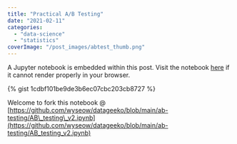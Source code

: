 ```yaml
---
title: "Practical A/B Testing"
date: "2021-02-11"
categories: 
  - "data-science"
  - "statistics"
coverImage: "/post_images/abtest_thumb.png"
---
```


A Jupyter notebook is embedded within this post. Visit the notebook [here](https://github.com/wyseow/datageeko/blob/main/ab-testing/AB_testing_v2.ipynb) if it cannot render properly in your browser.

{% gist 1cdbf101be9de3b6ec07cbc203cb8727 %}

Welcome to fork this notebook @ [https://github.com/wyseow/datageeko/blob/main/ab-testing/AB\_testing\_v2.ipynb](https://github.com/wyseow/datageeko/blob/main/ab-testing/AB_testing_v2.ipynb)
